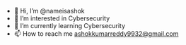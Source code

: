 - 👋 Hi, I’m @nameisashok
- 👀 I’m interested in Cybersecurity
- 🌱 I’m currently learning Cybersecurity
- 📫 How to reach me ashokkumarreddy9932@gmail.com

<!---
nameisashok/nameisashok is a ✨ special ✨ repository because its `README.md` (this file) appears on your GitHub profile.
You can click the Preview link to take a look at your changes.
--->
